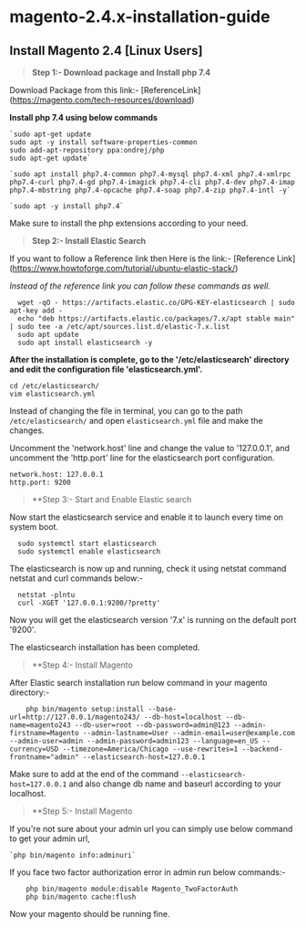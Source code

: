 # magento-2.4.x-installation-guide


## Install Magento 2.4 [Linux Users]

> **Step 1:- Download package and Install php 7.4**

Download Package from this link:- [ReferenceLink] (https://magento.com/tech-resources/download)

**Install php 7.4 using below commands**

	`sudo apt-get update
	sudo apt -y install software-properties-common
	sudo add-apt-repository ppa:ondrej/php
	sudo apt-get update`

	`sudo apt install php7.4-common php7.4-mysql php7.4-xml php7.4-xmlrpc php7.4-curl php7.4-gd php7.4-imagick php7.4-cli php7.4-dev php7.4-imap php7.4-mbstring php7.4-opcache php7.4-soap php7.4-zip php7.4-intl -y`

	`sudo apt -y install php7.4`

Make sure to install the php extensions according to your need.

> **Step 2:- Install Elastic Search**

If you want to follow a Reference link then Here is the link:- [Reference Link] (https://www.howtoforge.com/tutorial/ubuntu-elastic-stack/)

*Instead of the reference link you can follow these commands as well.*
```
  wget -qO - https://artifacts.elastic.co/GPG-KEY-elasticsearch | sudo apt-key add -
  echo "deb https://artifacts.elastic.co/packages/7.x/apt stable main" | sudo tee -a /etc/apt/sources.list.d/elastic-7.x.list
  sudo apt update
  sudo apt install elasticsearch -y
```
**After the installation is complete, go to the '/etc/elasticsearch' directory and edit the configuration file 'elasticsearch.yml'.**

	cd /etc/elasticsearch/
	vim elasticsearch.yml

Instead of changing the file in terminal, you can go to the path `/etc/elasticsearch/` and open `elasticsearch.yml` file and make the changes.

Uncomment the 'network.host' line and change the value to '127.0.0.1', and uncomment the 'http.port' line for the elasticsearch port configuration.

	network.host: 127.0.0.1
	http.port: 9200

> **Step 3:- Start and Enable Elastic search

Now start the elasticsearch service and enable it to launch every time on system boot.
  ```
	sudo systemctl start elasticsearch
	sudo systemctl enable elasticsearch
  ```

The elasticsearch is now up and running, check it using netstat command netstat and curl commands below:-
  ```
	netstat -plntu
	curl -XGET '127.0.0.1:9200/?pretty'
  ```
  
Now you will get the elasticsearch version '7.x' is running on the default port '9200'.

The elasticsearch installation has been completed.


> **Step 4:- Install Magento

After Elastic search installation run below command in your magento directory:-

```
	php bin/magento setup:install --base-url=http://127.0.0.1/magento243/ --db-host=localhost --db-name=magento243 --db-user=root --db-password=admin@123 --admin-firstname=Magento --admin-lastname=User --admin-email=user@example.com --admin-user=admin --admin-password=admin123 --language=en_US --currency=USD --timezone=America/Chicago --use-rewrites=1 --backend-frontname="admin" --elasticsearch-host=127.0.0.1
```

Make sure to add at the end of the command `--elasticsearch-host=127.0.0.1` and also change db name and baseurl according to your localhost.

> **Step 5:- Install Magento

If you're not sure about your admin url you can simply use below command to get your admin url,

	`php bin/magento info:adminuri`

If you face two factor authorization error in admin run below commands:-
```
	php bin/magento module:disable Magento_TwoFactorAuth
	php bin/magento cache:flush
```

Now your magento should be running fine.



